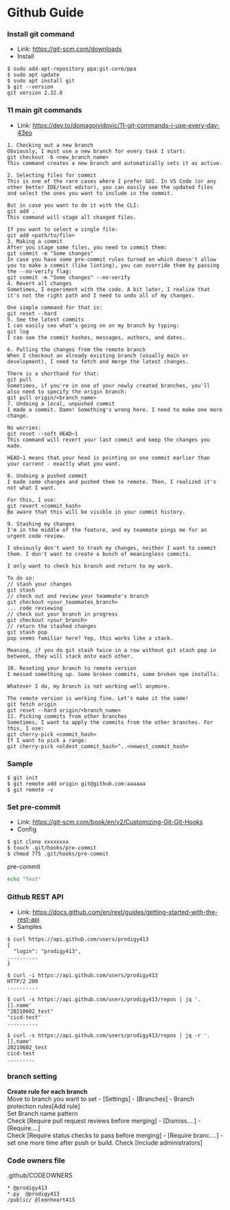 # Github Guide
### Install git command
- Link: https://git-scm.com/downloads
- Install

~~~
$ sudo add-apt-repository ppa:git-core/ppa
$ sudo apt update
$ sudo apt install git
$ git --version
git version 2.32.0
~~~

### 11 main git commands
- Link: https://dev.to/domagojvidovic/11-git-commands-i-use-every-day-43eo<br>

~~~
1. Checking out a new branch
Obviously, I must use a new branch for every task I start:
git checkout -b <new_branch_name>
This command creates a new branch and automatically sets it as active.

2. Selecting files for commit
This is one of the rare cases where I prefer GUI. In VS Code (or any other better IDE/text editor), you can easily see the updated files and select the ones you want to include in the commit.

But in case you want to do it with the CLI:
git add .
This command will stage all changed files.

If you want to select a single file:
git add <path/to/file>
3. Making a commit
After you stage some files, you need to commit them:
git commit -m "Some changes"
In case you have some pre-commit rules turned on which doesn't allow you to make a commit (like linting), you can override them by passing the --no-verify flag:
git commit -m "Some changes" --no-verify
4. Revert all changes
Sometimes, I experiment with the code. A bit later, I realize that it's not the right path and I need to undo all of my changes.

One simple command for that is:
git reset --hard
5. See the latest commits
I can easily see what's going on on my branch by typing:
git log
I can see the commit hashes, messages, authors, and dates.

6. Pulling the changes from the remote branch
When I checkout an already existing branch (usually main or development), I need to fetch and merge the latest changes.

There is a shorthand for that:
git pull
Sometimes, if you're in one of your newly created branches, you'll also need to specify the origin branch:
git pull origin/<branch_name>
7. Undoing a local, unpushed commit
I made a commit. Damn! Something's wrong here. I need to make one more change.

No worries:
git reset --soft HEAD~1
This command will revert your last commit and keep the changes you made.

HEAD~1 means that your head is pointing on one commit earlier than your current - exactly what you want.

8. Undoing a pushed commit
I made some changes and pushed them to remote. Then, I realized it's not what I want.

For this, I use:
git revert <commit_hash>
Be aware that this will be visible in your commit history.

9. Stashing my changes
I'm in the middle of the feature, and my teammate pings me for an urgent code review.

I obviously don't want to trash my changes, neither I want to commit them. I don't want to create a bunch of meaningless commits.

I only want to check his branch and return to my work.

To do so:
// stash your changes
git stash
// check out and review your teammate's branch
git checkout <your_teammates_branch>
... code reviewing
// check out your branch in progress
git checkout <your_branch>
// return the stashed changes
git stash pop
pop seems familiar here? Yep, this works like a stack.

Meaning, if you do git stash twice in a row without git stash pop in between, they will stack onto each other.

10. Reseting your branch to remote version
I messed something up. Some broken commits, some broken npm installs.

Whatever I do, my branch is not working well anymore.

The remote version is working fine. Let's make it the same!
git fetch origin
git reset --hard origin/<branch_name>
11. Picking commits from other branches
Sometimes, I want to apply the commits from the other branches. For this, I use:
git cherry-pick <commit_hash> 
If I want to pick a range:
git cherry-pick <oldest_commit_hash>^..<newest_commit_hash>
~~~

### Sample

~~~
$ git init
$ git remote add origin git@github.com:aaaaaa
$ git remote -v
~~~

### Set pre-commit
- Link: https://git-scm.com/book/en/v2/Customizing-Git-Git-Hooks
- Config

~~~
$ git clone xxxxxxxx
$ touch .git/hooks/pre-commit
$ chmod 775 .git/hooks/pre-commit
~~~

pre-commit

~~~sh
echo "Test"
~~~

### Github REST API
- Link: https://docs.github.com/en/rest/guides/getting-started-with-the-rest-api
- Samples

~~~
$ curl https://api.github.com/users/prodigy413
{
  "login": "prodigy413",
..........
}

$ curl -i https://api.github.com/users/prodigy413
HTTP/2 200 
..........

$ curl -s https://api.github.com/users/prodigy413/repos | jq '.[].name'
"20210602_test"
"cicd-test"
..........

$ curl -s https://api.github.com/users/prodigy413/repos | jq -r '.[].name'
20210602_test
cicd-test
.........
~~~

### branch setting

<b>Create rule for each branch</b><br>
Move to branch you want to set - [Settings] - [Branches] - Branch protection rules[Add rule]<br>
Set Branch name pattern<br>
Check [Require pull request reviews before merging] - [Dismiss....] - [Require....]<br>
Check [Require status checks to pass before merging] - [Require branc....] - set one more time after push or build.
Check [Include administrators]

### Code owners file

.github/CODEOWNERS
~~~
* @prodigy413
*.py  @prodigy413
/public/ @leonheart413
~~~
